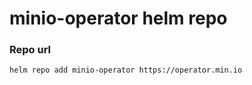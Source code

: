 # minio-operator helm repo

### Repo url
```
helm repo add minio-operator https://operator.min.io
```